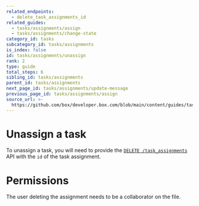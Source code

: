```yaml
---
related_endpoints:
  - delete_task_assignments_id
related_guides:
  - tasks/assignments/assign
  - tasks/assignments/change-state
category_id: tasks
subcategory_id: tasks/assignments
is_index: false
id: tasks/assignments/unassign
rank: 2
type: guide
total_steps: 6
sibling_id: tasks/assignments
parent_id: tasks/assignments
next_page_id: tasks/assignments/update-message
previous_page_id: tasks/assignments/assign
source_url: >-
  https://github.com/box/developer.box.com/blob/main/content/guides/tasks/assignments/2-unassign.md
---
```

# Unassign a task

To unassign a task, you will need to provide the
[`DELETE /task_assignments`](e://delete_task_assignments_id) API with the `id`
of the task assignment.

<Samples id='delete_task_assignments_id' >

</Samples>

<Message warning>

# Permissions

The user deleting the assignment needs to be a collaborator on the file.

</Message>